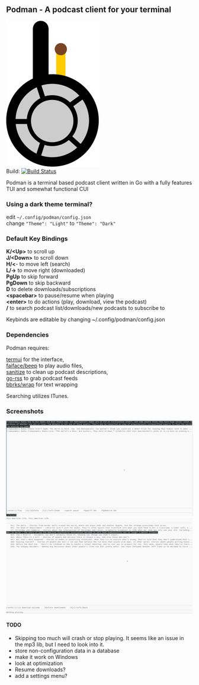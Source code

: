 ## Podman - A podcast client for your terminal 

![podman logo](docs/assets/img/podmanlogo.svg) <br/>
Build: [![Build Status](https://travis-ci.org/hunterwerlla/podman.svg?branch=master)](https://travis-ci.org/hunterwerlla/podman)<br/>

Podman is a terminal based podcast client written in Go with a fully features TUI and somewhat functional CUI

### Using a dark theme terminal?
edit `~/.config/podman/config.json` <br/>
change `"Theme": "Light"` to `"Theme": "Dark"`
### Default Key Bindings
**K/&lt;Up&gt;** to scroll up<br/>
**J/&lt;Down&gt;** to scroll down<br/>
**H/&lt;**- to move left (search)<br/>
**L/-&gt;** to move right (downloaded)<br/>
**PgUp** to skip forward<br/>
**PgDown** to skip backward<br/>
**D** to delete downloads/subscriptions<br/>
**&lt;spacebar&gt;** to pause/resume when playing<br/>
**&lt;enter&gt;** to do actions (play, download, view the podcast)<br/>
**/** to search podcast list/downloads/new podcasts to subscribe to

Keybinds are editable by changing ~/.config/podman/config.json

### Dependencies
Podman requires:

[termui](https://github.com/gizak/termui) for the interface,  
[faiface/beep](https://github.com/faiface/beep) to play audio files,  
[sanitize](https://github.com/kennygrant/sanitize) to clean up podcast descriptions,  
[go-rss](https://github.com/ungerik/go-rss) to grab podcast feeds  
[bbrks/wrap](https://github.com/bbrks/wrap) for text wrapping

Searching utilizes ITunes.

### Screenshots
![Subscriptions screen](docs/assets/img/mainscreen.png)
![Podcast detail screen](docs/assets/img/podcastdetail.png)

#### TODO
* Skipping too much will crash or stop playing. It seems like an issue in the mp3 lib, but I need to look into it.
* store non-configuration data in a database
* make it work on Windows
* look at optimization
* Resume downloads?
* add a settings menu?
